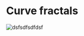 # Curve fractals

![dsfsdfsdfdsf](https://raw.githubusercontent.com/TP1997/Line-fractals/master/koch1.PNG=50x50)
